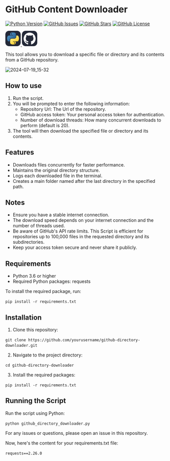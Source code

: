 # GitHub Content Downloader

[![Python Version](https://img.shields.io/badge/python-3.6%20%7C%203.7%20%7C%203.8-blue)](https://www.python.org/downloads/)
[![GitHub Issues](https://img.shields.io/github/issues/mamad-1999/GitDirDownload)](https://github.com/mamad-1999/github-follow-insights/issues)
[![GitHub Stars](https://img.shields.io/github/stars/mamad-1999/GitDirDownload)](https://github.com/mamad-1999/github-follow-insights/stargazers)
[![GitHub License](https://img.shields.io/github/license/mamad-1999/GitDirDownload)](https://github.com/mamad-1999/github-follow-insights/blob/master/LICENSE)


<p>
    <a href="https://skillicons.dev">
      <img src="https://github.com/tandpfun/skill-icons/blob/main/icons/Python-Dark.svg" width="48" title="python">
      <img src="https://github.com/tandpfun/skill-icons/blob/main/icons/Github-Dark.svg" width="48" title="github">
    </a>
</p>

This tool allows you to download a specific file or directory and its contents from a GitHub repository.

![2024-07-19_15-32](https://github.com/user-attachments/assets/56eebbde-d3ae-4a91-a2a9-c96414919b8c)

## How to use

1. Run the script.
2. You will be prompted to enter the following information:
   - Repository Url: The Url of the repository.
   - GitHub access token: Your personal access token for authentication.
   - Number of download threads: How many concurrent downloads to perform (default is 20).
3. The tool will then download the specified file or directory and its contents.

## Features

- Downloads files concurrently for faster performance.
- Maintains the original directory structure.
- Logs each downloaded file in the terminal.
- Creates a main folder named after the last directory in the specified path.

## Notes

- Ensure you have a stable internet connection.
- The download speed depends on your internet connection and the number of threads used.
- Be aware of GitHub's API rate limits. This Script is efficient for repositories up to 100,000 files in the requested directory and its subdirectories.
- Keep your access token secure and never share it publicly.

## Requirements

- Python 3.6 or higher
- Required Python packages: requests

To install the required package, run:

`pip install -r requirements.txt`

## Installation

1. Clone this repository:

`git clone https://github.com/yourusername/github-directory-downloader.git`

2. Navigate to the project directory:

`cd github-directory-downloader`

3. Install the required packages:

`pip install -r requirements.txt`

## Running the Script

Run the script using Python:

`python github_directory_downloader.py`

For any issues or questions, please open an issue in this repository.

Now, here's the content for your requirements.txt file:

`requests==2.26.0`

